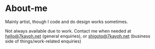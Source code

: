 # About-me

Mainly artist, though I code and do design works sometimes.

Not always available due to work. Contact me when needed at hello@7kayoh.net (general enquiries), or shigoto@7kayoh.net (business side of things/work-related enquiries)

